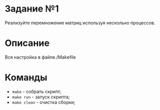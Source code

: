 # Задание №1

Реализуйте перемножение матриц используя несколько процессов.

# Описание

Вся настройка в файле./Makefile

# Команды

- `make` - собрать скрипт;
- `make run` - запуск скрипта;
- `make clean` - очистка сборки;

